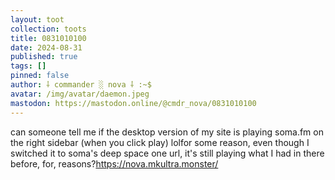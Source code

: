 ```yaml
---
layout: toot
collection: toots
title: 0831010100
date: 2024-08-31
published: true
tags: []
pinned: false
author: ⸸ commander ░ nova ⸸ :~$
avatar: /img/avatar/daemon.jpeg
mastodon: https://mastodon.online/@cmdr_nova/0831010100
---
```


can someone tell me if the desktop version of my site is playing soma.fm on the right sidebar (when you click play) lolfor some reason, even though I switched it to soma's deep space one url, it's still playing what I had in there before, for, reasons?https://nova.mkultra.monster/
